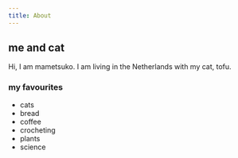 ```yaml
---
title: About
---
```


## me and cat
Hi, I am mametsuko. I am living in the Netherlands with my cat, tofu.

### my favourites

- cats
- bread
- coffee
- crocheting
- plants
- science